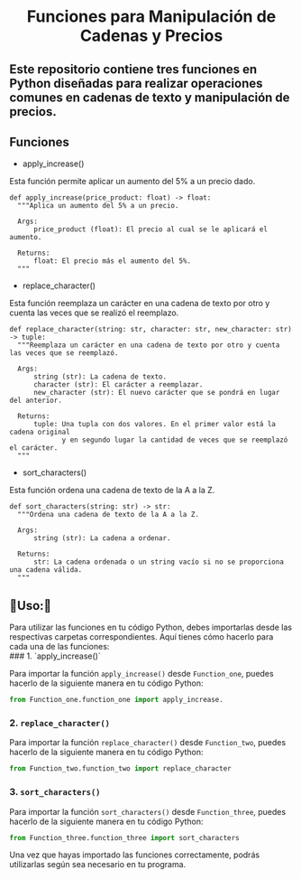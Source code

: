 <div align="center">
  <h1>Funciones para Manipulación de Cadenas y Precios</h1>
</div>
<div>
  <h2>Este repositorio contiene tres funciones en Python diseñadas para realizar operaciones comunes en cadenas de texto y manipulación de precios.</h2>
</div>

<h2>Funciones</h2>

* apply_increase()

Esta función permite aplicar un aumento del 5% a un precio dado.

    def apply_increase(price_product: float) -> float:
      """Aplica un aumento del 5% a un precio.
      
      Args:
          price_product (float): El precio al cual se le aplicará el aumento.
      
      Returns:
          float: El precio más el aumento del 5%.
      """

* replace_character()

Esta función reemplaza un carácter en una cadena de texto por otro y cuenta las veces que se realizó el reemplazo.

    def replace_character(string: str, character: str, new_character: str) -> tuple:
      """Reemplaza un carácter en una cadena de texto por otro y cuenta las veces que se reemplazó.
      
      Args:
          string (str): La cadena de texto.
          character (str): El carácter a reemplazar.
          new_character (str): El nuevo carácter que se pondrá en lugar del anterior.
      
      Returns:
          tuple: Una tupla con dos valores. En el primer valor está la cadena original
                 y en segundo lugar la cantidad de veces que se reemplazó el carácter.
      """

* sort_characters()

Esta función ordena una cadena de texto de la A a la Z.

    def sort_characters(string: str) -> str:
      """Ordena una cadena de texto de la A a la Z.
  
      Args:
          string (str): La cadena a ordenar.
  
      Returns:
          str: La cadena ordenada o un string vacío si no se proporciona una cadena válida.
      """

<h2>📔Uso:📔 </h2>
Para utilizar las funciones en tu código Python, debes importarlas desde las respectivas carpetas correspondientes. Aquí tienes cómo hacerlo para cada una de las funciones:
<div>
### 1. `apply_increase()`

Para importar la función `apply_increase()` desde `Function_one`, puedes hacerlo de la siguiente manera en tu código Python:

```python
from Function_one.function_one import apply_increase.
```

### 2. `replace_character()`

Para importar la función `replace_character()` desde `Function_two`, puedes hacerlo de la siguiente manera en tu código Python:

```python
from Function_two.function_two import replace_character
```

### 3. `sort_characters()`

Para importar la función `sort_characters()` desde `Function_three`, puedes hacerlo de la siguiente manera en tu código Python:

```python
from Function_three.function_three import sort_characters
```

Una vez que hayas importado las funciones correctamente, podrás utilizarlas según sea necesario en tu programa.
